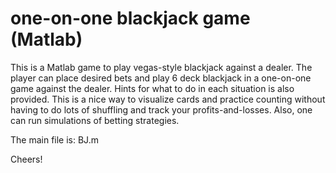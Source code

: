 # one-on-one blackjack game (Matlab)

This is a Matlab game to play vegas-style blackjack against a dealer. 
The player can place desired bets and play 6 deck blackjack in a 
one-on-one game against the dealer. Hints for what to do in each 
situation is also provided. This is a nice way to visualize cards 
and practice counting without having to do lots of shuffling and track
your profits-and-losses. Also, one can run simulations of betting 
strategies.  

The main file is: BJ.m

Cheers!
